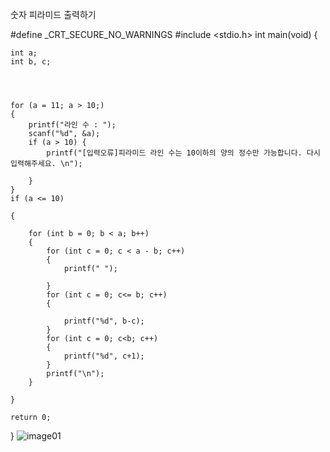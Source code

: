숫자 피라미드 출력하기

#define _CRT_SECURE_NO_WARNINGS
#include <stdio.h>
int main(void)
{

    int a;
    int b, c;




    for (a = 11; a > 10;)
    {
        printf("라인 수 : ");
        scanf("%d", &a);
        if (a > 10) {
            printf("[입력오류]피라미드 라인 수는 10이하의 양의 정수만 가능합니다. 다시 입력해주세요. \n");

        }
    }
    if (a <= 10)

    {

        for (int b = 0; b < a; b++)
        {
            for (int c = 0; c < a - b; c++)
            {
                printf(" ");

            }
            for (int c = 0; c<= b; c++)
            {

                printf("%d", b-c);
            }
            for (int c = 0; c<b; c++)
            {
                printf("%d", c+1);
            }
            printf("\n");
        }

    }

    return 0;
}
![image01](https://user-images.githubusercontent.com/81094980/118836743-1d23f880-b8ff-11eb-8df5-83cd9cb5e752.png)
